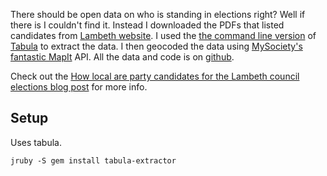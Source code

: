 There should be open data on who is standing in elections right? Well if there is I couldn't find it. Instead I downloaded the PDFs that listed candidates from [Lambeth website](http://www.lambeth.gov.uk/elections-and-council/elections/statements-of-persons-nominated-to-stand-in-the-local-elections-on). I used the [the command line version](https://github.com/jazzido/tabula-extractor) of [Tabula](http://tabula.nerdpower.org/) to extract the data. I then geocoded the data using [MySociety's fantastic MapIt](http://mapit.mysociety.org/) API. All the data and code is on [github](https://github.com/jasonneylon/lambeth-council-elections-2014-data/).

Check out the [How local are party candidates for the Lambeth council elections blog post](http://jasonneylon.wordpress.com/2014/05/21/how-local-are-party-candidates-for-the-lambeth-council-elections/) for more info.

## Setup ##

Uses tabula.

    jruby -S gem install tabula-extractor 


